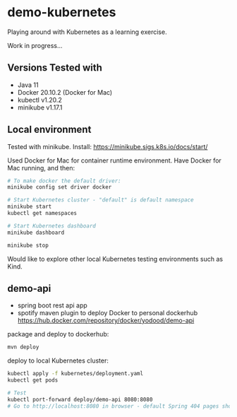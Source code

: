 # demo-kubernetes

Playing around with Kubernetes as a learning exercise.

Work in progress...

## Versions Tested with

- Java 11
- Docker 20.10.2 (Docker for Mac)
- kubectl v1.20.2
- minikube v1.17.1

## Local environment

Tested with minikube. Install: https://minikube.sigs.k8s.io/docs/start/

Used Docker for Mac for container runtime environment. Have Docker for Mac running, and then:

```bash
# To make docker the default driver:
minikube config set driver docker

# Start Kubernetes cluster - "default" is default namespace
minikube start
kubectl get namespaces

# Start Kubernetes dashboard
minikube dashboard

minikube stop
```

Would like to explore other local Kubernetes testing environments such as Kind.

## demo-api

- spring boot rest api app
- spotify maven plugin to deploy Docker to personal dockerhub https://hub.docker.com/repository/docker/yodood/demo-api

package and deploy to dockerhub:

```bash
mvn deploy
```

deploy to local Kubernetes cluster:

```bash
kubectl apply -f kubernetes/deployment.yaml
kubectl get pods

# Test
kubectl port-forward deploy/demo-api 8080:8080
# Go to http://localhost:8080 in browser - default Spring 404 pages shows
```




